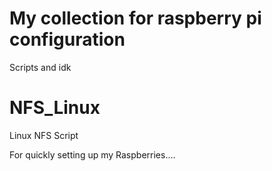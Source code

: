 # My collection for raspberry pi configuration
Scripts and idk
# NFS_Linux
Linux NFS Script


For quickly setting up my Raspberries....
